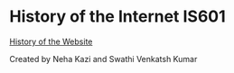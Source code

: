 # History of the Internet IS601

[History of the Website](http://historyWebsite.eastus.azurecontainer.io)
 
Created by Neha Kazi
and Swathi Venkatsh Kumar
